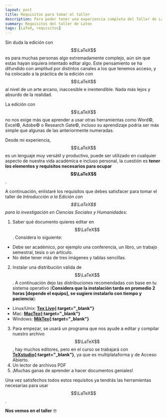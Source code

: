 ```yaml
---
layout: post
title: Requisitos para tomar el taller
description: Para poder tener una experiencia completa del Taller de Latex es importante satisfacer antes una serie de requisitos
summary: Requisitos del taller de Latex
tags: [LaTeX, requisitos]
---
```


Sin duda la edición con $$\LaTeX$$ es para muchas personas algo extremadamente complejo, aún sin que estas hayan siquiera intentado editar algo. Este pensamiento se ha difundido con amplitud por distintos canales a los que tenemos acceso, y ha colocado a la práctica de la edición con $$\LaTeX$$ al nivel de un arte arcano, inaccesible e inentendible. Nada más lejos y absurdo de la realidad.

La edición con $$\LaTeX$$ no nos exige más que aprender a usar otras herramientas como Word&#169;, Excel&#169;, Adobe&#169; o Research Gate&#169;, incluso su aprendizaje podría ser más simple que algunas de las anteriormente numeradas.

Desde mi experiencia, $$\LaTeX$$ es un lenguaje muy versátil y productivo, puede ser utilizado en cualquier aspecto de nuestra vida académica e incluso personal, la cuestión es **tener los elementos y requisitos necesarios para ocupar $$\LaTeX$$**.

A continuación, enlistaré los requisitos que debes satisfacer para tomar el taller de *Introducción a la Edición con $$\LaTeX$$ para la investigación en Ciencias Sociales y Humanidades*:

1. Saber qué documento quieres editar en $$\LaTeX$$. Considera lo siguiente:
  * Debe ser académico, por ejemplo una conferencia, un libro, un trabajo semestral, tesis o un artículo.
  * No debe tener más de tres imágenes y tablas sencillas.
2. Instalar una distribución válida de $$\LaTeX$$. A continuación dejo las distribuciones recomendadas con base en tu sistema operativo (**Considera que la instalación tarda en promedio 2 horas [depende el equipo], se sugiere instalarlo con tiempo y paciencia**):
  * Linux/Unix: **[Tex Live](http://tug.org/texlive/){:target="\_blank"}**
  * Mac: **[MacTex](http://www.tug.org/mactex/mactex-download.html){:target="\_blank"}**
  * Windows: **[MikTex](https://miktex.org/download){:target="\_blank"}**
3. Para empezar, se usará un programa que nos ayude a editar y compilar nuestro archivo $$\LaTeX$$, hay muchos editores, pero en el curso se trabajará con **[TeXstudio](https://www.texstudio.org/){:target="\_blank"}**, ya que es multiplataforma y de Acceso Abierto.
4. Un lector de archivos PDF
5. ¡Muchas ganas de aprender a hacer documentos geniales!

Una vez satisfechos todos estos requisitos ya tendrás las herramientas necesarias para usar $$\LaTeX$$.

**Nos vemos en el taller** 🤓
